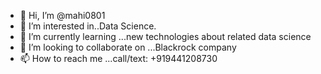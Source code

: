 - 👋 Hi, I’m @mahi0801
- 👀 I’m interested in..Data Science.
- 🌱 I’m currently learning ...new technologies about  related data science
- 💞️ I’m looking to collaborate on ...Blackrock company
- 📫 How to reach me ...call/text: +919441208730

<!---
mahi0801/mahi0801 is a ✨ special ✨ repository because its `README.md` (this file) appears on your GitHub profile.
You can click the Preview link to take a look at your changes.
--->

